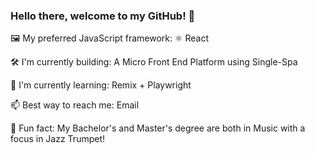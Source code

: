 ### Hello there, welcome to my GitHub! 👋

🖼️ My preferred JavaScript framework: ⚛️ React

🛠 I'm currently building: A Micro Front End Platform using Single-Spa

📖 I'm currently learning: Remix + Playwright

📫 Best way to reach me: Email

🎺 Fun fact: My Bachelor's and Master's degree are both in Music with a focus in Jazz Trumpet!
